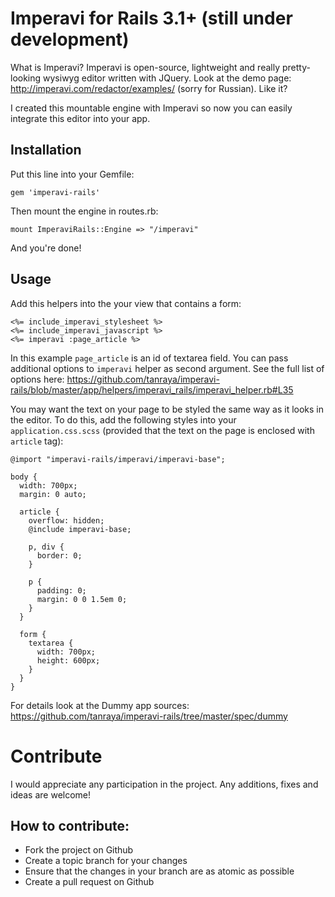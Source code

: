 # Imperavi for Rails 3.1+ (still under development)

What is Imperavi? Imperavi is open-source, lightweight and really pretty-looking wysiwyg editor written with JQuery. Look at the demo page: http://imperavi.com/redactor/examples/ (sorry for Russian). Like it?

I created this mountable engine with Imperavi so now you can easily integrate this editor into your app.

## Installation

Put this line into your Gemfile:

    gem 'imperavi-rails'

Then mount the engine in routes.rb:

    mount ImperaviRails::Engine => "/imperavi"

And you're done!

## Usage

Add this helpers into the your view that contains a form:

    <%= include_imperavi_stylesheet %>
    <%= include_imperavi_javascript %>
    <%= imperavi :page_article %>

In this example `page_article` is an id of textarea field. You can pass additional options to `imperavi` helper as second argument. See the full list of options here: https://github.com/tanraya/imperavi-rails/blob/master/app/helpers/imperavi_rails/imperavi_helper.rb#L35

You may want the text on your page to be styled the same way as it looks in the editor. To do this, add the following styles into your `application.css.scss` (provided that the text on the page is enclosed with `article` tag):

    @import "imperavi-rails/imperavi/imperavi-base";

    body {
      width: 700px;
      margin: 0 auto;

      article {
        overflow: hidden;
        @include imperavi-base;

        p, div {
          border: 0;
        }

        p {
          padding: 0;
          margin: 0 0 1.5em 0;
        }
      }

      form {
        textarea {
          width: 700px;
          height: 600px;
        }
      }
    }

For details look at the Dummy app sources: https://github.com/tanraya/imperavi-rails/tree/master/spec/dummy

# Contribute

I would appreciate any participation in the project. Any additions, fixes and ideas are welcome!

## How to contribute:

* Fork the project on Github
* Create a topic branch for your changes
* Ensure that the changes in your branch are as atomic as possible
* Create a pull request on Github

